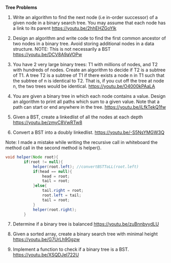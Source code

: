 **Tree Problems**
1. Write an algorithm to find the next node (i.e in-order successor) of a given node in a binary search tree. You may assume that each node has a link to its parent 
https://youtu.be/2hhEHZGoYlk

2. Design an algorithm and write code to find the first common ancestor of two nodes in a binary tree. Avoid storing additional nodes in a data structure. NOTE: This is not necessarily a BST 
https://youtu.be/DCV8A9aVOPw

3. You have 2 very large binary trees: T1 with millions of nodes, and T2 with hundreds of nodes. Create an algorithm to decide if T2 is a subtree of T1. A tree T2 is a subtree of T1 if there exists a node n in T1 such that the subtree of n is identical to T2. That is, if you cut off the tree at node n, the two trees would be identical. 
https://youtu.be/O4000kPAaLA

4. You are given a binary tree in which each node contains a value. Design an algorithm to print all paths which sum to a given value. Note that a path can start or end anywhere in the tree. 
https://youtu.be/iLfkTekQ1fw

5. Given a BST, create a linkedlist of all the nodes at each depth 
https://youtu.be/zmyC8VwRTw8

6. Convert a BST into a doubly linkedlist.
https://youtu.be/-S5NsYMGW3Q

Note: I made a mistake while writing the recursive call in whiteboard the method call in the second method is helper().
```java
void helper(Node root){
        if(root != null){
            helper(root.left); //convertBSTToLL(root.left)
            if(head == null){
                head = root;
                tail = root;
            }else{
                tail.right = root;
                root.left = tail;
                tail = root;
            }
            helper(root.right);
        }
 ```

7. Determine if a binary tree is balanced 
https://youtu.be/zuBnnbvydLU

8. Given a sorted array, create a binary search tree with minimal height 
https://youtu.be/G7UrLh9Ggzw

9. Implement a function to check if a binary tree is a BST.
https://youtu.be/XSQDJeI722U
